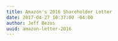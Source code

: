 ```yaml
---
title: Amazon's 2016 Shareholder Letter
date: 2017-04-27 10:37:00 -04:00
author: Jeff Bezos
uuid: amazon-letter-2016
---
```


